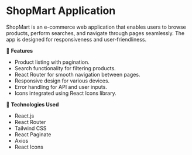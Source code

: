 # ShopMart Application

ShopMart is an e-commerce web application that enables users to browse products, perform searches, and navigate through pages seamlessly. The app is designed for responsiveness and user-friendliness.

🔹 **Features**
- Product listing with pagination.
- Search functionality for filtering products.
- React Router for smooth navigation between pages.
- Responsive design for various devices.
- Error handling for API and user inputs.
- Icons integrated using React Icons library.

🔹 **Technologies Used**
- React.js
- React Router
- Tailwind CSS
- React Paginate
- Axios
- React Icons
